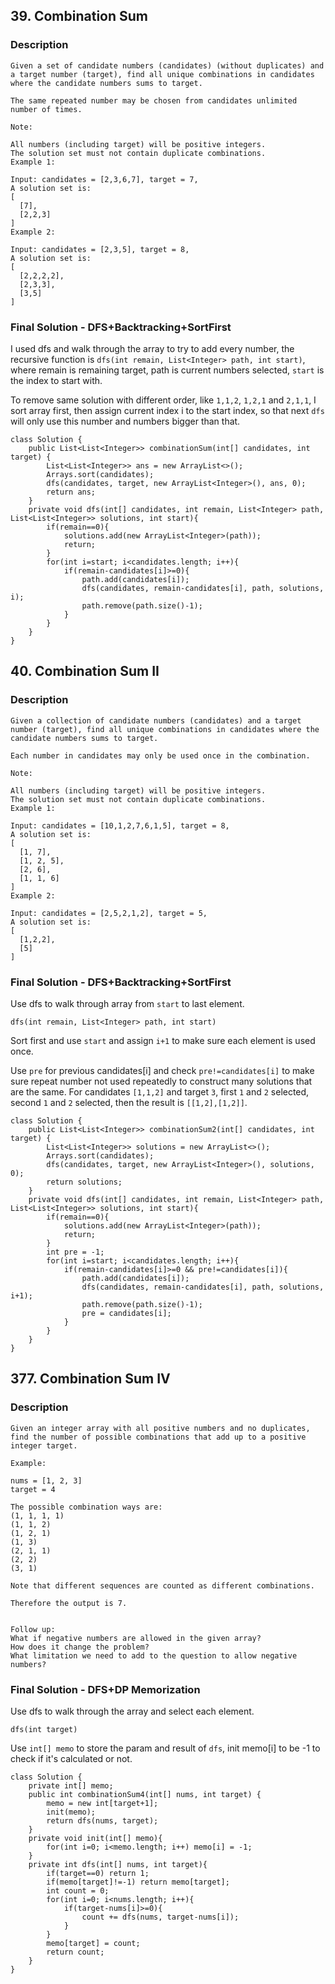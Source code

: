 ## 39. Combination Sum

### Description

```
Given a set of candidate numbers (candidates) (without duplicates) and a target number (target), find all unique combinations in candidates where the candidate numbers sums to target.

The same repeated number may be chosen from candidates unlimited number of times.

Note:

All numbers (including target) will be positive integers.
The solution set must not contain duplicate combinations.
Example 1:

Input: candidates = [2,3,6,7], target = 7,
A solution set is:
[
  [7],
  [2,2,3]
]
Example 2:

Input: candidates = [2,3,5], target = 8,
A solution set is:
[
  [2,2,2,2],
  [2,3,3],
  [3,5]
]

```

### Final Solution - DFS+Backtracking+SortFirst

I used dfs and walk through the array to try to add every number, the recursive function is `dfs(int remain, List<Integer> path, int start)`, where remain is remaining target, path is current numbers selected, `start` is the index to start with.

To remove same solution with different order, like `1,1,2`, `1,2,1` and `2,1,1`, I sort array first, then assign current index i to the start index, so that next `dfs` will only use this number and numbers bigger than that.

```
class Solution {
    public List<List<Integer>> combinationSum(int[] candidates, int target) {
        List<List<Integer>> ans = new ArrayList<>();
        Arrays.sort(candidates);
        dfs(candidates, target, new ArrayList<Integer>(), ans, 0);
        return ans;
    }
    private void dfs(int[] candidates, int remain, List<Integer> path, List<List<Integer>> solutions, int start){
        if(remain==0){
            solutions.add(new ArrayList<Integer>(path));
            return;
        }
        for(int i=start; i<candidates.length; i++){
            if(remain-candidates[i]>=0){
                path.add(candidates[i]);
                dfs(candidates, remain-candidates[i], path, solutions, i);
                path.remove(path.size()-1);    
            }
        }
    }
}
```

## 40. Combination Sum II

### Description

```
Given a collection of candidate numbers (candidates) and a target number (target), find all unique combinations in candidates where the candidate numbers sums to target.

Each number in candidates may only be used once in the combination.

Note:

All numbers (including target) will be positive integers.
The solution set must not contain duplicate combinations.
Example 1:

Input: candidates = [10,1,2,7,6,1,5], target = 8,
A solution set is:
[
  [1, 7],
  [1, 2, 5],
  [2, 6],
  [1, 1, 6]
]
Example 2:

Input: candidates = [2,5,2,1,2], target = 5,
A solution set is:
[
  [1,2,2],
  [5]
]
```

### Final Solution - DFS+Backtracking+SortFirst

Use dfs to walk through array from `start` to last element. 

`dfs(int remain, List<Integer> path, int start)`

Sort first and use `start` and assign `i+1` to make sure each element is used once.

Use `pre` for previous candidates[i] and check `pre!=candidates[i]` to make sure repeat number not used repeatedly to construct many solutions that are the same. For candidates `[1,1,2]` and target `3`, first `1` and `2` selected, second `1` and `2` selected, then the result is `[[1,2],[1,2]]`.

```
class Solution {
    public List<List<Integer>> combinationSum2(int[] candidates, int target) {
        List<List<Integer>> solutions = new ArrayList<>();
        Arrays.sort(candidates);
        dfs(candidates, target, new ArrayList<Integer>(), solutions, 0);
        return solutions;
    }
    private void dfs(int[] candidates, int remain, List<Integer> path, List<List<Integer>> solutions, int start){
        if(remain==0){
            solutions.add(new ArrayList<Integer>(path));
            return;
        }
        int pre = -1;
        for(int i=start; i<candidates.length; i++){
            if(remain-candidates[i]>=0 && pre!=candidates[i]){
                path.add(candidates[i]);
                dfs(candidates, remain-candidates[i], path, solutions, i+1);
                path.remove(path.size()-1);    
                pre = candidates[i];
            }
        }
    }
}
```

## 377. Combination Sum IV

### Description

```
Given an integer array with all positive numbers and no duplicates, find the number of possible combinations that add up to a positive integer target.

Example:

nums = [1, 2, 3]
target = 4

The possible combination ways are:
(1, 1, 1, 1)
(1, 1, 2)
(1, 2, 1)
(1, 3)
(2, 1, 1)
(2, 2)
(3, 1)

Note that different sequences are counted as different combinations.

Therefore the output is 7.
 

Follow up:
What if negative numbers are allowed in the given array?
How does it change the problem?
What limitation we need to add to the question to allow negative numbers?
```

### Final Solution - DFS+DP Memorization

Use dfs to walk through the array and select each element.

`dfs(int target)`

Use `int[] memo` to store the param and result of `dfs`, init memo[i] to be -1 to check if it's calculated or not.

```
class Solution {
    private int[] memo;
    public int combinationSum4(int[] nums, int target) {
        memo = new int[target+1];
        init(memo);
        return dfs(nums, target);
    }
    private void init(int[] memo){
        for(int i=0; i<memo.length; i++) memo[i] = -1;
    }
    private int dfs(int[] nums, int target){
        if(target==0) return 1;
        if(memo[target]!=-1) return memo[target];
        int count = 0;
        for(int i=0; i<nums.length; i++){
            if(target-nums[i]>=0){
                count += dfs(nums, target-nums[i]);
            }
        }
        memo[target] = count;
        return count;
    }
}
```